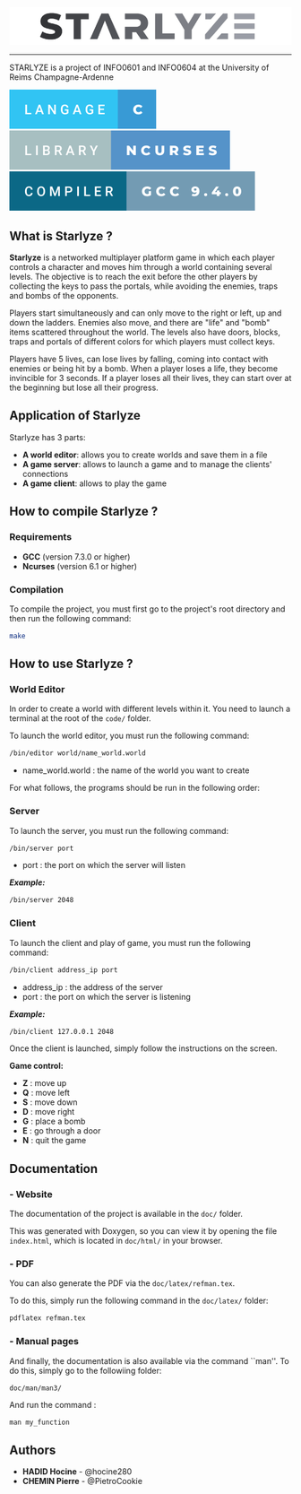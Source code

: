 ![Logo Starlyze](img/starlyze-remove-bg.png)

<hr>

STARLYZE is a project of INFO0601 and INFO0604 at the University of Reims Champagne-Ardenne

![Langage c](img/langage-c.svg)
![Ncurses](img/ncurses.svg)
![Compiler](img/compiler.svg)



## What is Starlyze ? 

**Starlyze** is a networked multiplayer platform game in which each player controls a character and moves him through a world containing several levels. The objective is to reach the exit before the other players by collecting the keys to pass the portals, while avoiding the enemies, traps and bombs of the opponents. 

Players start simultaneously and can only move to the right or left, up and down the ladders. Enemies also move, and there are "life" and "bomb" items scattered throughout the world. The levels also have doors, blocks, traps and portals of different colors for which players must collect keys. 

Players have 5 lives, can lose lives by falling, coming into contact with enemies or being hit by a bomb. When a player loses a life, they become invincible for 3 seconds. If a player loses all their lives, they can start over at the beginning but lose all their progress.

## Application of Starlyze 
Starlyze has 3 parts: 
  - **A world editor**: allows you to create worlds and save them in a file
  - **A game server**: allows to launch a game and to manage the clients' connections
  - **A game client**: allows to play the game

## How to compile Starlyze ?
### Requirements
  - **GCC** (version 7.3.0 or higher)
  - **Ncurses** (version 6.1 or higher)

### Compilation
To compile the project, you must first go to the project's root directory and then run the following command:

```bash
make
```
## How to use Starlyze ?
### **World Editor**
In order to create a world with different levels within it. You need to launch a terminal at the root of the ```code/``` folder.

To launch the world editor, you must run the following command:

```bash
/bin/editor world/name_world.world
```
- name_world.world : the name of the world you want to create

For what follows, the programs should be run in the following order:
### **Server**

To launch the server, you must run the following command:

```bash
/bin/server port
```
- port : the port on which the server will listen

***Example:*** 
```bash
/bin/server 2048
```

### **Client**

To launch the client and play of game, you must run the following command:

```bash
/bin/client address_ip port
```
- address_ip : the address of the server
- port : the port on which the server is listening

***Example:***
```bash 
/bin/client 127.0.0.1 2048
```

Once the client is launched, simply follow the instructions on the screen.

**Game control:**  
  
- **Z** : move up
- **Q** : move left
- **S** : move down
- **D** : move right
- **G** : place a bomb
- **E** : go through a door
- **N** : quit the game

## Documentation

### - Website
The documentation of the project is available in the ```doc/``` folder.

This was generated with Doxygen, so you can view it by opening the file ``index.html``, which is located in ``doc/html/`` in your browser.

### - PDF
You can also generate the PDF via the ``doc/latex/refman.tex``.

To do this, simply run the following command in the ``doc/latex/`` folder:

```bash
pdflatex refman.tex
```

### - Manual pages
And finally, the documentation is also available via the command ``man''. 
To do this, simply go to the followiing folder:
 
```bash
doc/man/man3/
```

And run the command : 

```
man my_function
```

## Authors
  - **HADID Hocine** - @hocine280
  - **CHEMIN Pierre** - @PietroCookie